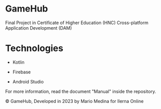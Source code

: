 # GameHub
Final Project in Certificate of Higher Education (HNC) Cross-platform Application Development (DAM)

# Technologies 

- Kotlin

- Firebase

- Android Studio


For more information, read the document "Manual" inside the repository.


© GameHub, Developed in 2023 by Mario Medina for Ilerna Online
